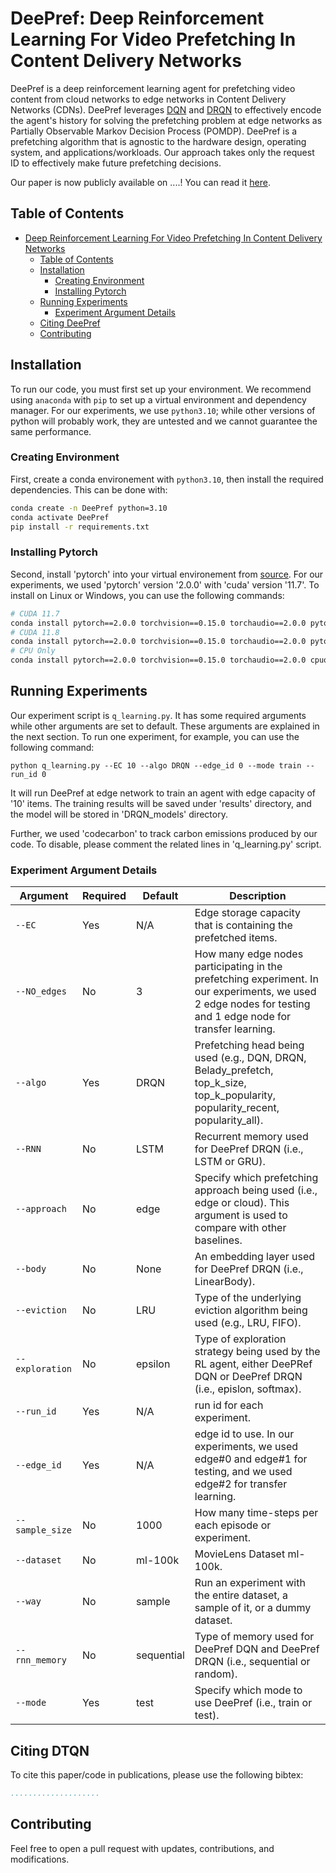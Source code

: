 # DeePref: Deep Reinforcement Learning For Video Prefetching In Content Delivery Networks

DeePref is a deep reinforcement learning agent for prefetching video content from cloud networks to edge networks in Content Delivery Networks (CDNs).
DeePref leverages [DQN](https://www.nature.com/articles/nature14236) and [DRQN](https://arxiv.org/abs/1507.06527) to effectively encode the agent's history for solving the prefetching problem at edge networks as Partially Observable Markov Decision Process (POMDP).
DeePref is a prefetching algorithm that is agnostic to the hardware design, operating system, and applications/workloads. Our approach takes only the request ID to effectively make future prefetching decisions.

Our paper is now publicly available on ....!
You can read it [here](....).


## Table of Contents
- [Deep Reinforcement Learning For Video Prefetching In Content Delivery Networks](#deep-reinforcement-learning-for-video-prefetching-in-content-delivery-networks)
  - [Table of Contents](#table-of-contents)
  - [Installation](#installation)
    - [Creating Environment](#creating-environment)
    - [Installing Pytorch](#installing-pytorch)
  - [Running Experiments](#running-experiments)
    - [Experiment Argument Details](#experiment-argument-details)
  - [Citing DeePref](#citing-dtqn)
  - [Contributing](#contributing)

## Installation

To run our code, you must first set up your environment.
We recommend using `anaconda` with `pip` to set up a virtual environment and dependency manager.
For our experiments, we use `python3.10`; while other versions of python will probably work, they are untested and we cannot guarantee the same performance.

### Creating Environment

First, create a conda environement with `python3.10`, then install the required dependencies. This can be done with:

```bash
conda create -n DeePref python=3.10
conda activate DeePref
pip install -r requirements.txt
```

### Installing Pytorch

Second, install 'pytorch' into your virtual environement from [source](https://pytorch.org/get-started/locally/). For our experiments, we used 'pytorch' version '2.0.0' with 'cuda' version '11.7'. To install on Linux or Windows, you can use the following commands:

```bash
# CUDA 11.7
conda install pytorch==2.0.0 torchvision==0.15.0 torchaudio==2.0.0 pytorch-cuda=11.7 -c pytorch -c nvidia
# CUDA 11.8
conda install pytorch==2.0.0 torchvision==0.15.0 torchaudio==2.0.0 pytorch-cuda=11.8 -c pytorch -c nvidia
# CPU Only
conda install pytorch==2.0.0 torchvision==0.15.0 torchaudio==2.0.0 cpuonly -c pytorch
```

## Running Experiments

Our experiment script is `q_learning.py`. It has some required arguments while other arguments are set to default. These arguments are explained in the next section. To run one experiment, for example, you can use the following command:

```shell
python q_learning.py --EC 10 --algo DRQN --edge_id 0 --mode train --run_id 0
```

It will run DeePref at edge network to train an agent with edge capacity of '10' items. The training results will be saved under 'results' directory, and the model will be stored in 'DRQN_models' directory.

Further, we used 'codecarbon' to track carbon emissions produced by our code. To disable, please comment the related lines in 'q_learning.py' script.

### Experiment Argument Details

| Argument | Required | Default | Description |
| ------------- | ----------- | -------- | ----------- |
| `--EC` | Yes | N/A | Edge storage capacity that is containing the prefetched items. |
| `--NO_edges` | No | 3 | How many edge nodes participating in the prefetching experiment. In our experiments, we used 2 edge nodes for testing and 1 edge node for transfer learning. |
| `--algo` | Yes | DRQN | Prefetching head being used (e.g., DQN, DRQN, Belady_prefetch, top_k_size, top_k_popularity, popularity_recent, popularity_all). |
| `--RNN` | No | LSTM | Recurrent memory used for DeePref DRQN (i.e., LSTM or GRU). |
| `--approach` | No | edge | Specify which prefetching approach being used (i.e., edge or cloud). This argument is used to compare with other baselines. |
| `--body` | No | None | An embedding layer used for DeePref DRQN (i.e., LinearBody). |
| `--eviction` | No | LRU | Type of the underlying eviction algorithm being used (e.g., LRU, FIFO). |
| `--exploration` | No | epsilon | Type of exploration strategy being used by the RL agent, either DeePRef DQN or DeePref DRQN  (i.e., epislon, softmax). |
| `--run_id` | Yes | N/A | run id for each experiment. |
| `--edge_id` | Yes | N/A | edge id to use. In our experiments, we used edge#0 and edge#1 for testing, and we used edge#2 for transfer learning. |
| `--sample_size` | No | 1000 | How many time-steps per each episode or experiment. |
| `--dataset` | No | ml-100k | MovieLens Dataset ml-100k.  |
| `--way` | No | sample | Run an experiment with the entire dataset, a sample of it, or a dummy dataset. |
| `--rnn_memory` | No | sequential | Type of memory used for DeePref DQN and DeePref DRQN (i.e., sequential or random). |
| `--mode` | Yes | test | Specify which mode to use DeePref (i.e., train or test).  |



## Citing DTQN

To cite this paper/code in publications, please use the following bibtex:

```bibtex
....................
```

## Contributing

Feel free to open a pull request with updates, contributions, and modifications.